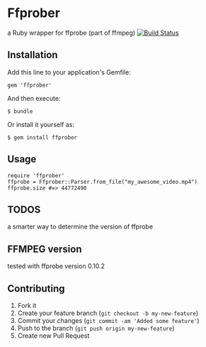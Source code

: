 # Ffprober

a Ruby wrapper for ffprobe (part of ffmpeg)
[![Build Status](https://secure.travis-ci.org/beanieboi/ffprober.png?branch=master)](http://travis-ci.org/beanieboi/ffprober)

## Installation

Add this line to your application's Gemfile:

    gem 'ffprober'

And then execute:

    $ bundle

Or install it yourself as:

    $ gem install ffprober

## Usage

    require 'ffprober'
    ffprobe = Ffprober::Parser.from_file("my_awesome_video.mp4")
    ffprobe.size #=> 44772490

## TODOS
a smarter way to determine the version of ffprobe

## FFMPEG version
tested with ffprobe version 0.10.2

## Contributing

1. Fork it
2. Create your feature branch (`git checkout -b my-new-feature`)
3. Commit your changes (`git commit -am 'Added some feature'`)
4. Push to the branch (`git push origin my-new-feature`)
5. Create new Pull Request
